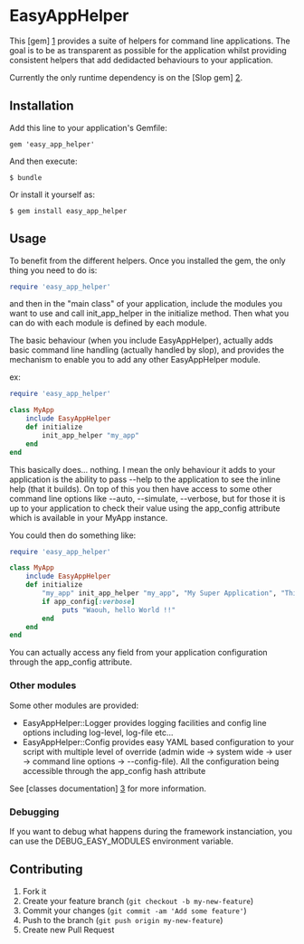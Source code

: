 # EasyAppHelper


This [gem] [1] provides a suite of helpers for command line applications.
The goal is to be as transparent as possible for the application whilst providing consistent helpers that add dedidacted behaviours to your application.

Currently the only runtime dependency is on the [Slop gem] [2].



## Installation

Add this line to your application's Gemfile:

    gem 'easy_app_helper'

And then execute:

    $ bundle

Or install it yourself as:

    $ gem install easy_app_helper

## Usage

To benefit from the different helpers. Once you installed the gem, the only thing you need to do is:

```ruby
require 'easy_app_helper'
```

and then in the "main class" of your application, include the modules you want to use and call init_app_helper in the initialize method. Then what you can do with each 
module is defined by each module.

The basic behaviour (when you include EasyAppHelper), actually adds basic command line handling (actually handled by slop), and provides the mechanism to enable you to add any other EasyAppHelper module.

ex:

```ruby
require 'easy_app_helper'

class MyApp
 	include EasyAppHelper
	def initialize
		init_app_helper "my_app"
	end
end
```

This basically does... nothing. I mean the only behaviour it adds to your application is the ability to pass --help to the application to see the inline help (that it builds). On top of this you then have access to some other command line options like --auto, --simulate, --verbose, but for those it is up to your application to check their value using the app_config attribute which is available in your MyApp instance.

You could then do something like:

```ruby
require 'easy_app_helper'

class MyApp
 	include EasyAppHelper
	def initialize
		"my_app" init_app_helper "my_app", "My Super Application", "This is the application everybody was waiting for.", "v 1.0"
		if app_config[:verbose]
			 puts "Waouh, hello World !!"
		end
	end
end
```

You can actually access any field from your application configuration through the app_config attribute.

### Other modules
Some other modules are provided:

* EasyAppHelper::Logger	provides logging facilities and config line options including log-level, log-file etc...
* EasyAppHelper::Config provides easy YAML based configuration to your script with multiple level of override (admin wide -> system wide -> user -> command line options -> --config-file). All the configuration being accessible through the app_config hash attribute

See [classes documentation] [3] for more information.

### Debugging

If you want to debug what happens during the framework instanciation, you can use the DEBUG_EASY_MODULES environment variable.

## Contributing

1. Fork it
2. Create your feature branch (`git checkout -b my-new-feature`)
3. Commit your changes (`git commit -am 'Add some feature'`)
4. Push to the branch (`git push origin my-new-feature`)
5. Create new Pull Request


[1]: https://rubygems.org/gems/easy_app_helper        "EasyAppHelper gem"
[2]: https://rubygems.org/gems/slop        "Slop gem"
[3]: http://rubydoc.info/github/lbriais/easy_app_helper/master/frames        "EasyAppHelper documentation"